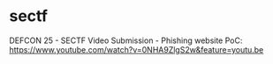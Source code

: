 # sectf
DEFCON 25 - SECTF Video Submission - Phishing website
PoC: https://www.youtube.com/watch?v=0NHA9ZlgS2w&feature=youtu.be
